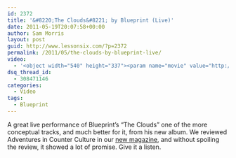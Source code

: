 ```yaml
---
id: 2372
title: '&#8220;The Clouds&#8221; by Blueprint (Live)'
date: 2011-05-19T20:07:58+00:00
author: Sam Morris
layout: post
guid: http://www.lessonsix.com/?p=2372
permalink: /2011/05/the-clouds-by-blueprint-live/
video:
  - '<object width="540" height="337"><param name="movie" value="http://www.youtube.com/v/599YF7LmtNw?fs=1&amp;hl=en_GB"></param><param name="allowFullScreen" value="true"></param><param name="allowscriptaccess" value="always"></param><embed src="http://www.youtube.com/v/599YF7LmtNw?fs=1&amp;hl=en_GB" type="application/x-shockwave-flash" width="540" height="337" allowscriptaccess="always" allowfullscreen="true"></embed></object>'
dsq_thread_id:
  - 308471146
categories:
  - Video
tags:
  - Blueprint
---
```

A great live performance of Blueprint&#8217;s &#8220;The Clouds&#8221; one of the more conceptual tracks, and much better for it, from his new album. We reviewed Adventures in Counter Culture in our [new magazine](http://www.lessonsix.com/2011/05/lesson-six-issue-one-now-available/), and without spoiling the review, it showed a lot of promise. Give it a listen.